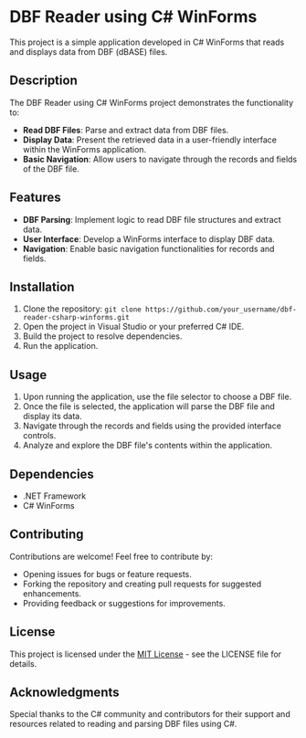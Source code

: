 # DBF Reader using C# WinForms

This project is a simple application developed in C# WinForms that reads and displays data from DBF (dBASE) files.

## Description

The DBF Reader using C# WinForms project demonstrates the functionality to:

- **Read DBF Files**: Parse and extract data from DBF files.
- **Display Data**: Present the retrieved data in a user-friendly interface within the WinForms application.
- **Basic Navigation**: Allow users to navigate through the records and fields of the DBF file.

## Features

- **DBF Parsing**: Implement logic to read DBF file structures and extract data.
- **User Interface**: Develop a WinForms interface to display DBF data.
- **Navigation**: Enable basic navigation functionalities for records and fields.

## Installation

1. Clone the repository: `git clone https://github.com/your_username/dbf-reader-csharp-winforms.git`
2. Open the project in Visual Studio or your preferred C# IDE.
3. Build the project to resolve dependencies.
4. Run the application.

## Usage

1. Upon running the application, use the file selector to choose a DBF file.
2. Once the file is selected, the application will parse the DBF file and display its data.
3. Navigate through the records and fields using the provided interface controls.
4. Analyze and explore the DBF file's contents within the application.

## Dependencies

- .NET Framework
- C# WinForms

## Contributing

Contributions are welcome! Feel free to contribute by:

- Opening issues for bugs or feature requests.
- Forking the repository and creating pull requests for suggested enhancements.
- Providing feedback or suggestions for improvements.

## License

This project is licensed under the [MIT License](LICENSE) - see the LICENSE file for details.

## Acknowledgments

Special thanks to the C# community and contributors for their support and resources related to reading and parsing DBF files using C#.

